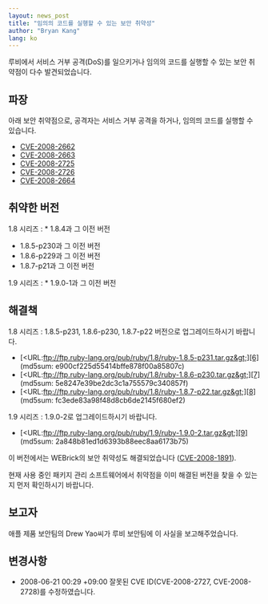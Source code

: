 ```yaml
---
layout: news_post
title: "임의의 코드를 실행할 수 있는 보안 취약성"
author: "Bryan Kang"
lang: ko
---
```


루비에서 서비스 거부 공격(DoS)를 일으키거나 임의의 코드를 실행할 수 있는 보안 취약점이 다수 발견되었습니다.

## 파장

아래 보안 취약점으로, 공격자는 서비스 거부 공격을 하거나, 임의믜 코드를 실행할 수 있습니다.

* [CVE-2008-2662][1]
* [CVE-2008-2663][2]
* [CVE-2008-2725][3]
* [CVE-2008-2726][4]
* [CVE-2008-2664][5]

## 취약한 버전

1.8 시리즈
: * 1\.8.4과 그 이전 버전
  * 1\.8.5-p230과 그 이전 버전
  * 1\.8.6-p229과 그 이전 버전
  * 1\.8.7-p21과 그 이전 버전

1.9 시리즈
: * 1\.9.0-1과 그 이전 버전

## 해결책

1.8 시리즈
: 1\.8.5-p231, 1.8.6-p230, 1.8.7-p22 버전으로 업그레이드하시기 바랍니다.
  * [&lt;URL:ftp://ftp.ruby-lang.org/pub/ruby/1.8/ruby-1.8.5-p231.tar.gz&gt;][6]
    (md5sum: e900cf225d55414bffe878f00a85807c)
  * [&lt;URL:ftp://ftp.ruby-lang.org/pub/ruby/1.8/ruby-1.8.6-p230.tar.gz&gt;][7]
    (md5sum: 5e8247e39be2dc3c1a755579c340857f)
  * [&lt;URL:ftp://ftp.ruby-lang.org/pub/ruby/1.8/ruby-1.8.7-p22.tar.gz&gt;][8]
    (md5sum: fc3ede83a98f48d8cb6de2145f680ef2)

1.9 시리즈
: 1\.9.0-2로 업그레이드하시기 바랍니다.
  * [&lt;URL:ftp://ftp.ruby-lang.org/pub/ruby/1.9/ruby-1.9.0-2.tar.gz&gt;][9]
    (md5sum: 2a848b81ed1d6393b88eec8aa6173b75)

이 버전에서는 WEBrick의 보안 취약성도 해결되었습니다 ([CVE-2008-1891][10]).

현재 사용 중인 패키지 관리 소프트웨어에서 취약점을 이미 해결된 버전을 찾을 수 있는지 먼저 확인하시기 바랍니다.

## 보고자

애플 제품 보안팀의 Drew Yao씨가 루비 보안팀에 이 사실을 보고해주었습니다.

## 변경사항

* 2008-06-21 00:29 +09:00 잘못된 CVE ID(CVE-2008-2727, CVE-2008-2728)를
  수정하였습니다.



[1]: http://cve.mitre.org/cgi-bin/cvename.cgi?name=CVE-2008-2662
[2]: http://cve.mitre.org/cgi-bin/cvename.cgi?name=CVE-2008-2663
[3]: http://cve.mitre.org/cgi-bin/cvename.cgi?name=CVE-2008-2725
[4]: http://cve.mitre.org/cgi-bin/cvename.cgi?name=CVE-2008-2726
[5]: http://cve.mitre.org/cgi-bin/cvename.cgi?name=CVE-2008-2664
[6]: ftp://ftp.ruby-lang.org/pub/ruby/1.8/ruby-1.8.5-p231.tar.gz
[7]: ftp://ftp.ruby-lang.org/pub/ruby/1.8/ruby-1.8.6-p230.tar.gz
[8]: ftp://ftp.ruby-lang.org/pub/ruby/1.8/ruby-1.8.7-p22.tar.gz
[9]: ftp://ftp.ruby-lang.org/pub/ruby/1.9/ruby-1.9.0-2.tar.gz
[10]: http://cve.mitre.org/cgi-bin/cvename.cgi?name=CVE-2008-1891
